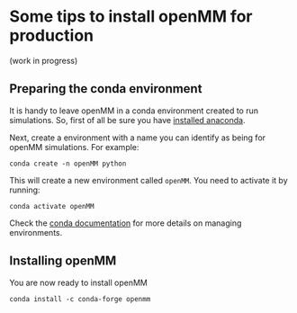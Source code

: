# Some tips to install openMM for production

(work in progress)

## Preparing the conda environment

It is handy to leave openMM in a conda environment created to run simulations.
So, first of all be sure you have [installed anaconda](https://docs.anaconda.com/anaconda/install/index.html).

Next, create a environment with a name you can identify as being for openMM simulations. For example:

```
conda create -n openMM python
```

This will create a new environment called `openMM`. You need to activate it by running:

```
conda activate openMM
```

Check the [conda documentation](https://docs.conda.io/projects/conda/en/latest/user-guide/tasks/manage-environments.html) for more details on managing environments.

## Installing openMM

You are now ready to install openMM

```
conda install -c conda-forge openmm
```
